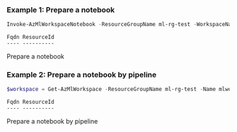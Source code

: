 ### Example 1: Prepare a notebook
```powershell
Invoke-AzMlWorkspaceNotebook -ResourceGroupName ml-rg-test -WorkspaceName mlworkspace-cli01
```

```output
Fqdn ResourceId
---- ----------
```

Prepare a notebook

### Example 2: Prepare a notebook by pipeline
```powershell
$workspace = Get-AzMlWorkspace -ResourceGroupName ml-rg-test -Name mlworkspace-cli01 | Invoke-AzMlWorkspaceNotebook
```

```output
Fqdn ResourceId
---- ----------
```

Prepare a notebook by pipeline

